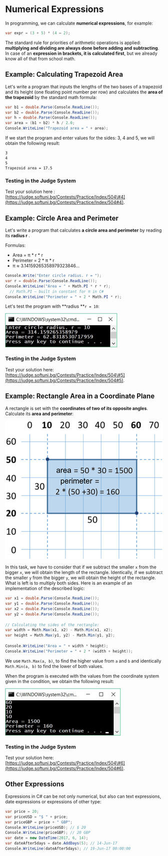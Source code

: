 # Numerical Expressions

In programming, we can calculate **numerical expressions**, for example:

```csharp
var expr = (3 + 5) * (4 – 2);
```

The standard rule for priorities of arithmetic operations is applied: **multiplying and dividing are always done before adding and subtracting**. In case of an **expression in brackets, it is calculated first**, but we already know all of that from school math.

## Example: Calculating Trapezoid Area

Let's write a program that inputs the lengths of the two bases of a trapezoid and its height \(one floating point number per row\) and calculates the **area of the trapezoid** by the standard math formula:

```csharp
var b1 = double.Parse(Console.ReadLine());
var b2 = double.Parse(Console.ReadLine());
var h = double.Parse(Console.ReadLine());
var area = (b1 + b2) * h / 2.0;
Console.WriteLine("Trapezoid area = " + area);
```

If we start the program and enter values for the sides: 3, 4 and 5, we will obtain the following result:

```
3
4
5
Trapezoid area = 17.5
```

### Testing in the Judge System

Test your solution here : [https://judge.softuni.bg/Contests/Practice/Index/504\#4](https://judge.softuni.bg/Contests/Practice/Index/504#4).

## Example: Circle Area and Perimeter

Let's write a program that calculates **a circle area and perimeter** by reading its **radius r** .

Formulas:

* Area = π \* r \* r
* Perimeter = 2 \* π \* r
* π ≈ 3.14159265358979323846…

```csharp
Console.Write("Enter circle radius. r = ");
var r = double.Parse(Console.ReadLine());
Console.WriteLine("Area = " + Math.PI * r * r); 
  // Math.PI – built in constant for π in C#
Console.WriteLine("Perimeter = " + 2 * Math.PI * r);
```

Let's test the program with **radius **`r = 10`:

![](/assets/chapter-2-images/00.Circle-area-01.jpg)

### Testing in the Judge System

Test your solution here:[https://judge.softuni.bg/Contests/Practice/Index/504\#5](https://judge.softuni.bg/Contests/Practice/Index/504#5).

## Example: Rectangle Area in a Coordinate Plane

A rectangle is set with the **coordinates of two of its opposite angles**. Calculate its **area and perimeter**:

![](/assets/chapter-2-images/00.Rectangle-area-01.png)

In this task, we have to consider that if we subtract the smaller `x` from the bigger `x`, we will obtain the length of the rectangle. Identically, if we subtract the smaller `y` from the bigger `y`, we will obtain the height of the rectangle. What is left is to multiply both sides. Here is an example of an implementation of the described logic:

```csharp
var x1 = double.Parse(Console.ReadLine());
var y1 = double.Parse(Console.ReadLine());
var x2 = double.Parse(Console.ReadLine());
var y2 = double.Parse(Console.ReadLine());

// Calculating the sides of the rectangle:
var width = Math.Max(x1, x2) - Math.Min(x1, x2);
var height = Math.Max(y1, y2) - Math.Min(y1, y2);

Console.WriteLine("Area = " + width * height);
Console.WriteLine("Perimeter = " + 2 * (width + height));
```

We use `Math.Max(a, b)`, to find the higher value from `a` and `b` and identically `Math.Min(a, b)` to find the lower of both values.

When the program is executed with the values from the coordinate system given in the condition, we obtain the following result:

![](/assets/chapter-2-images/00.Rectangle-area-02.jpg)

### Testing in the Judge System

Test your solution here:[https://judge.softuni.bg/Contests/Practice/Index/504\#6](https://judge.softuni.bg/Contests/Practice/Index/504#6).

## Other Expressions

Expressions in C\# can be not only numerical, but also can text expressions, date expressions or expressions of other type:

```csharp
var price = 20;
var priceUSD = "$ " + price;
var priceGBP = price + " GBP";
Console.WriteLine(priceUSD); // $ 20
Console.WriteLine(priceGBP); // 20 GBP
var date = new DateTime(2017, 6, 14);
var dateAfter5days = date.AddDays(5); // 14-Jun-17
Console.WriteLine(dateAfter5days); // 19-Jun-17 00:00:00
```




